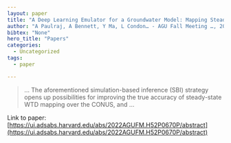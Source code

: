 ```yaml
---
layout: paper
title: "A Deep Learning Emulator for a Groundwater Model: Mapping Steady-State Water Table Depth"
author: "A Paulraj, A Bennett, Y Ma, L Condon… - AGU Fall Meeting …, 2022 - ui.adsabs.harvard.edu"
bibtex: "None"
hero_title: "Papers"
categories:
  - Uncategorized
tags:
  - paper

---
```

>… The aforementioned simulation-based inference (SBI) strategy opens up possibilities for improving the true accuracy of steady-state WTD mapping over the CONUS, and …

Link to paper: [https://ui.adsabs.harvard.edu/abs/2022AGUFM.H52P0670P/abstract](https://ui.adsabs.harvard.edu/abs/2022AGUFM.H52P0670P/abstract)
